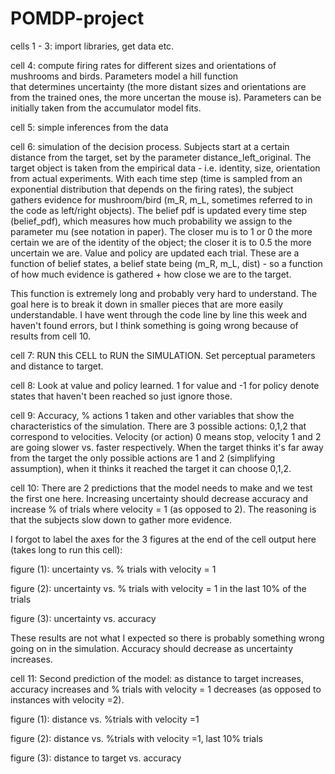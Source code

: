 # POMDP-project

cells 1 - 3: import libraries, get data etc.

cell 4: compute firing rates for different sizes and orientations of mushrooms and birds. Parameters model a  hill function  
that determines uncertainty (the more distant sizes and orientations are from the trained ones, the more uncertan the mouse is). 
Parameters can be initially taken from the accumulator model fits. 

cell 5: simple inferences from the data

cell 6: simulation of the decision process. Subjects start at a certain distance from the target, set by the parameter
distance_left_original. The target object is taken from the empirical data - i.e. identity, size, orientation from 
actual experiments. With each time step (time is sampled from an exponential distribution that depends on the firing rates),
the subject gathers evidence for mushroom/bird (m_R, m_L, sometimes referred to in the code as left/right objects). The belief
pdf is updated every time step (belief_pdf), which measures how much probability we assign to the parameter mu (see notation in
paper). The closer mu is to 1 or 0 the more certain we are of the identity of the object; the closer it is to 0.5 the more
uncertain we are. Value and policy are updated each trial. These are a function of belief states, a belief state being 
(m_R, m_L, dist) - so a function of how much evidence is gathered + how close we are to the target.

This function is extremely long and probably very hard to understand. The goal here is to break it down in smaller pieces that
are more easily understandable. I have went through the code line by line this week and haven't found errors, but I think 
something is going wrong because of results from cell 10.

cell 7: RUN this CELL to RUN the SIMULATION. Set perceptual parameters and distance to target.

cell 8: Look at value and policy learned. 1 for value and -1 for policy denote states that haven't been reached so just 
ignore those.

cell 9: Accuracy, % actions 1 taken and other variables that show the characteristics of the simulation. There are 3 possible
actions: 0,1,2 that correspond to velocities. Velocity (or action) 0 means stop, velocity 1 and 2 are going slower vs. faster 
respectively. When the target thinks it's far away from the target the only possible actions are 1 and 2 (simplifying
assumption), when it thinks it reached the target it can choose 0,1,2.

cell 10: There are 2 predictions that the model needs to make and we test the first one here. Increasing uncertainty should
decrease accuracy and increase % of trials where velocity = 1 (as opposed to 2). The reasoning is that the subjects slow 
down to gather more evidence.

I forgot to label the axes for the 3 figures at the end of the cell output here (takes long to run this cell):

figure (1): uncertainty vs. % trials with velocity = 1

figure (2): uncertainty vs. % trials with velocity = 1 in the last 10% of the trials

figure (3): uncertainty vs. accuracy

These results are not what I expected so there is probably something wrong going on in the simulation. Accuracy should 
decrease as uncertainty increases.

cell 11: Second prediction of the model: as distance to target increases, accuracy increases and % trials with velocity = 1
decreases (as opposed to instances with velocity =2).

figure (1): distance vs. %trials with velocity  =1

figure (2): distance vs. %trials with velocity  =1, last 10% trials

figure (3): distance to target vs. accuracy


